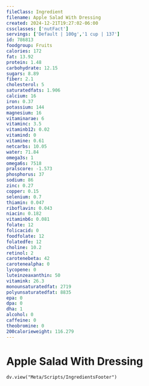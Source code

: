 ```yaml
---
fileClass: Ingredient
filename: Apple Salad With Dressing
created: 2024-12-21T19:27:02-06:00
cssclasses: ['nutFact']
servings: ['Default | 100g','1 cup | 137']
id: 786813
foodgroup: Fruits
calories: 172
fat: 13.92
protein: 1.48
carbohydrate: 12.15
sugars: 8.89
fiber: 2.1
cholesterol: 5
saturatedfats: 1.906
calcium: 16
iron: 0.37
potassium: 144
magnesium: 16
vitaminarae: 6
vitaminc: 3.5
vitaminb12: 0.02
vitamind: 0
vitamine: 0.61
netcarbs: 10.05
water: 71.84
omega3s: 1
omega6s: 7518
pralscore: -1.573
phosphorus: 37
sodium: 86
zinc: 0.27
copper: 0.15
selenium: 0.7
thiamin: 0.047
riboflavin: 0.043
niacin: 0.182
vitaminb6: 0.081
folate: 12
folicacid: 0
foodfolate: 12
folatedfe: 12
choline: 10.2
retinol: 2
carotenebeta: 42
carotenealpha: 0
lycopene: 0
luteinzeaxanthin: 50
vitamink: 26.3
monounsaturatedfat: 2719
polyunsaturatedfat: 8835
epa: 0
dpa: 0
dha: 1
alcohol: 0
caffeine: 0
theobromine: 0
200calorieweight: 116.279
---
```


# Apple Salad With Dressing

```dataviewjs
dv.view("Meta/Scripts/IngredientsFooter")
```